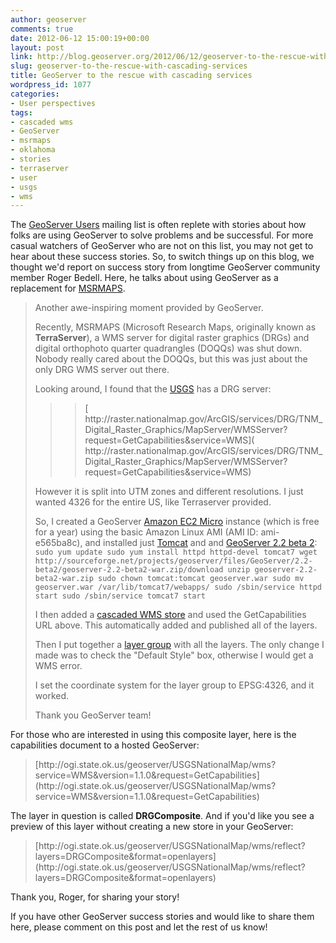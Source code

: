 ```yaml
---
author: geoserver
comments: true
date: 2012-06-12 15:00:19+00:00
layout: post
link: http://blog.geoserver.org/2012/06/12/geoserver-to-the-rescue-with-cascading-services/
slug: geoserver-to-the-rescue-with-cascading-services
title: GeoServer to the rescue with cascading services
wordpress_id: 1077
categories:
- User perspectives
tags:
- cascaded wms
- GeoServer
- msrmaps
- oklahoma
- stories
- terraserver
- user
- usgs
- wms
---
```


The [GeoServer Users](https://lists.sourceforge.net/lists/listinfo/geoserver-users) mailing list is often replete with stories about how folks are using GeoServer to solve problems and be successful.  For more casual watchers of GeoServer who are not on this list, you may not get to hear about these success stories.  So, to switch things up on this blog, we thought we'd report on success story from longtime GeoServer community member Roger Bedell.  Here, he talks about using GeoServer as a replacement for [MSRMAPS](http://msrmaps.com/).


<blockquote>Another awe-inspiring moment provided by GeoServer.

Recently, MSRMAPS (Microsoft Research Maps, originally known as **TerraServer**), a WMS server for digital raster graphics (DRGs) and digital orthophoto quarter quadrangles (DOQQs) was shut down. Nobody really cared about the DOQQs, but this was just about the only DRG WMS server out there.

Looking around, I found that the [USGS](http://usgs.gov) has a DRG server:

> 
> <blockquote>[ http://raster.nationalmap.gov/ArcGIS/services/DRG/TNM_Digital_Raster_Graphics/MapServer/WMSServer?request=GetCapabilities&service=WMS]( http://raster.nationalmap.gov/ArcGIS/services/DRG/TNM_Digital_Raster_Graphics/MapServer/WMSServer?request=GetCapabilities&service=WMS)</blockquote>
> 
> 
However it is split into UTM zones and different resolutions. I just wanted 4326 for the entire US, like Terraserver provided.

So, I created a GeoServer [Amazon EC2 Micro](http://aws.amazon.com/free/) instance (which is free for a year) using the basic Amazon Linux AMI (AMI ID: ami-e565ba8c), and installed just [Tomcat](http://tomcat.apache.org) and and [GeoServer 2.2 beta 2](http://geoserver.org/display/GEOS/GeoServer+2.2-beta2):
`
sudo yum update
sudo yum install httpd httpd-devel tomcat7
wget http://sourceforge.net/projects/geoserver/files/GeoServer/2.2-beta2/geoserver-2.2-beta2-war.zip/download
unzip geoserver-2.2-beta2-war.zip
sudo chown tomcat:tomcat geoserver.war
sudo mv geoserver.war /var/lib/tomcat7/webapps/
sudo /sbin/service httpd start
sudo /sbin/service tomcat7 start
`

I then added a [cascaded WMS store](http://docs.geoserver.org/latest/en/user/data/cascaded/wms.html) and used the GetCapabilities URL above. This automatically added and published all of the layers.

Then I put together a [layer group](http://docs.geoserver.org/latest/en/user/webadmin/data/layergroups.html) with all the layers.  The only change I made was to check the "Default Style" box, otherwise I would get a WMS error.

I set the coordinate system for the layer group to EPSG:4326, and it worked.

Thank you GeoServer team!</blockquote>


For those who are interested in using this composite layer, here is the capabilities document to a hosted GeoServer:


<blockquote>[http://ogi.state.ok.us/geoserver/USGSNationalMap/wms?service=WMS&version=1.1.0&request=GetCapabilities](http://ogi.state.ok.us/geoserver/USGSNationalMap/wms?service=WMS&version=1.1.0&request=GetCapabilities)</blockquote>


The layer in question is called **DRGComposite**.  And if you'd like you see a preview of this layer without creating a new store in your GeoServer:


<blockquote>[http://ogi.state.ok.us/geoserver/USGSNationalMap/wms/reflect?layers=DRGComposite&format=openlayers](http://ogi.state.ok.us/geoserver/USGSNationalMap/wms/reflect?layers=DRGComposite&format=openlayers)</blockquote>


Thank you, Roger, for sharing your story!

If you have other GeoServer success stories and would like to share them here, please comment on this post and let the rest of us know!
